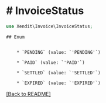 # # InvoiceStatus


```php
use Xendit\Invoice\InvoiceStatus;
```

    ## Enum

    
        * `PENDING` (value: `'PENDING'`)
    
        * `PAID` (value: `'PAID'`)
    
        * `SETTLED` (value: `'SETTLED'`)
    
        * `EXPIRED` (value: `'EXPIRED'`)
    

[[Back to README]](../../README.md)
